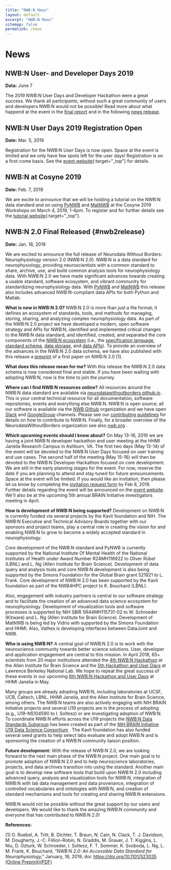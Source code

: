 ```yaml
---
title: "NWB:N News"
layout: default
excerpt: "NWB:N News"
sitemap: false
permalink: /news
---
```


# News


## NWB:N User- and Developer Days 2019
**Data:** June 7

The 2019 NWB:N User Days and Developer Hackathon were a great success. We thank all participants; without such a great community of users and developers NWB:N would not be possible! Read more about what happend at the event in the [final report](https://github.com/NeurodataWithoutBorders/nwb_hackathons/raw/master/HCK06_2019_Janelia/report/Report___6th_NWB_N_Hackathon.pdf) and in the following [news release](https://cs.lbl.gov/news-media/news/2019/neurodata-without-borders-project-hosts-user-and-developer-hackathons/).

## NWB:N User Days 2019 Registration Open
**Date:** Mar. 5, 2019

Registration for the NWB:N User Days is now open. Space at the event is limited and we only have few spots left for the user days! Registration is on a first-come basis. See the [event website](https://neurodatawithoutborders.github.io/nwb_hackathons/HCK06_2019_Janelia/){:target="_top"} for details.

## NWB:N at Cosyne 2019
**Date:** Feb. 7, 2019

We are excite to announce that we will be holding a tutorial on the NWB:N data standard and on using [PyNWB](https://neurodatawithoutborders.github.io/pynwb) and [MatNWB](https://neurodatawithoutborders.github.io/matnwbemb) at the Cosyne 2019 Workshops on March 4, 2019, 1-4pm. To register and for further details see the [tutorial website](https://neurodatawithoutborders.github.io/nwb_hackathons/Cosyne_2019/){:target="_top"}.


## NWB:N 2.0 Final Released {#nwb2release}
**Date:** Jan. 18, 2019

We are excited to announce the full release of Neurodata Without Borders: Neurophysiology version 2.0 (NWB:N 2.0). NWB:N is a data standard for neurophysiology, providing neuroscientists with a common standard to share, archive, use, and build common analysis tools for neurophysiology data. With NWB:N 2.0 we have made significant advances towards creating a usable standard, software ecosystem, and vibrant community for standardizing neurophysiology data. With [PyNWB](https://neurodatawithoutborders.github.io/pynwb) and [MatNWB](https://neurodatawithoutborders.github.io/matnwbemb) this release also includes advanced NWB:N-compliant data APIs for both Python and Matlab.

**What is new in NWB:N 2.0?** NWB:N 2.0 is more than just a file format; it defines an ecosystem of standards, tools, and methods for managing, storing, sharing, and analyzing complex neurophysiology data. As part of the NWB:N 2.0 project we have developed a modern, open software strategy and APIs for NWB:N, identified and implemented critical changes to the NWB:N data standard, and identified, created, and separated the core components of the [NWB:N ecosystem](https://neurodatawithoutborders.github.io/overview) (i.e., the [specification language](https://neurodatawithoutborders.github.io/schemalanguage), [standard schema](https://neurodatawithoutborders.github.io/datastandard), [data storage](https://neurodatawithoutborders.github.io/storage_hdf), and [data APIs](https://neurodatawithoutborders.github.io/pynwb)). To provide an overview of the advances in the NWB:N 2.0 data schema, we have also published with this release a [preprint](https://www.biorxiv.org/content/early/2019/01/17/523035) of a first paper on NWB:N 2.0 [1].

**What does this release mean for me?** With this release the NWB:N 2.0 data schema is now considered final and stable. If you have been waiting with adopting NWB:N, now is the time to join the journey.

**Where can I find NWB:N resources online?** All resources around the NWB:N data standard are available via [neurodatawithoutborders.github.io](https://neurodatawithoutborders.github.io/) . This is your central technical resource for all documentation, software repositories, events and everything else NWB:N. NWB:N is open source; all our software is available via the [NWB Github](https://github.com/NeurodataWithoutBorders) organization and we have open [Slack](https://nwb-users.slack.com/) and [GoogleGroup](https://groups.google.com/forum/#!forum/neurodatawithoutborders) channels. Please see our [contributing guidelines](https://neurodatawithoutborders.github.io/contributing) for details on how to contribute to NWB:N. Finally, for a broader overview of the NeurodataWithoutBorders organization see also [nwb.org](https://www.nwb.org/) .

**Which upcoming events should I know about?** On May 13-16, 2019 we are having a joint NWB:N developer hackathon and user meeting at the HHMI Janelia Research Campus in Ashburn, VA. The first two days (May 13-14) of the event will be devoted to the NWB:N User Days focused on user training and use cases. The second half of the meeting (May 15-16) will then be devoted to the NWB:N Developer Hackathon focused on core development. We are still in the early planning stages for the event. For now, reserve the date if you are planning to attend and stay tuned for future announcements. Space at the event will be limited. If you would like an invitation, then please let us know by completing the [invitation request form](https://goo.gl/forms/UCNxxjmnpuAabQx63) by Feb 8, 2019. Further details regarding the event will be announced on the [event website](https://neurodatawithoutborders.github.io/nwb_hackathons/HCK06_2019_Janelia/). We'll also be at the upcoming 5th annual BRAIN Initiative investigators meeting in April.

**How is development of NWB:N being supported?** Development on NWB:N is currently funded via several projects by the Kavli foundation and NIH. The NWB:N Executive and Technical Advisory Boards together with our sponsors and project teams, play a central role in creating the vision for and enabling NWB:N to grow to become a widely accepted standard in neurophysiology.

Core development of the NWB:N standard and PyNWB is currently supported by the National Institute Of Mental Health of the National Institutes of Health under Award Number R24MH116922 to Oliver Rübel (LBNL) and L. Ng (Allen Institute for Brain Science). Development of data query and analysis tools and core NWB:N development is also being supported by the Simons Foundation for the Global Brain grant 521921 to L. Frank. Core development of NWB:N 2.0 has been supported by the Kavli foundation as part of the NWB4HPC project to K. Bouchard (LBNL).

Also, engagement with industry partners is central to our software strategy and to facilitate the creation of an advanced data science ecosystem for neurophysiology. Development of visualization tools and software processes is supported by NIH SBIR 5R44MH115731-02 to W. Schroeder (Kitware) and L. Ng (Allen Institute for Brain Science).  Development of MatNWB is being led by Vidrio with supported by the Simons Foundation and HHMI. Also, Vathes is developing interfaces between DataJoint and NWB.

**Who is using NWB:N?** A central goal of NWB:N 2.0 is to work with the neuroscience community towards better science solutions. User, developer and application engagement are central to this mission. In April 2018, 65+ scientists from 20 major institutions attended the [4th NWB:N Hackathon](https://neurodatawithoutborders.github.io/nwb_hackathons/HCK04_2018_Seattle/) at the Allen Institute for Brain Science and the [5th Hackathon and User Days](https://neurodatawithoutborders.github.io/nwb_hackathons/HCK05_2018_Berkeley/) at  Lawrence Berkeley National Lab. We hope to repeat the great success of these events in our upcoming  [6th NWB:N Hackathon and User Days](https://neurodatawithoutborders.github.io/nwb_hackathons/HCK06_2019_Janelia/) at HHMI Janelia in May.

Many groups are already adopting NWB:N, including laboratories at UCSF, UCB, Caltech, LBNL, HHMI Janelia, and the Allen Institute for Brain Science, among others. The NWB:N teams are also actively engaging with NIH BRAIN Initiative projects and several U19 projects are in the process of adopting (e.g., U19-NS104590 to I. Soltesz) or are investigating adoption of NWB:N. To coordinate NWB:N efforts across the U19 projects the [NWB:N Data Standards Subgroup](https://www.imagwiki.nibib.nih.gov/content/nwb-standards-subgroup) has been created as part of the [NIH BRAIN Initiative U19 Data Science Consortium](https://www.imagwiki.nibib.nih.gov/working-groups/other-nih-brain-initiative-u19-data-science-consortium) . The Kavli foundation has also funded several seed grants to help select labs evaluate and adopt NWB:N and is sponsoring the creation of a NWB:N community liaison position.

**Future development:**  With the release of NWB:N 2.0, we are looking forward to the next main phase of the NWB:N project. One main goal is to promote adoption of NWB:N 2.0 and to help neuroscience laboratories, projects, and data archives transition into using the standard. Another main goal is to develop new software tools that build upon NWB:N 2.0 including advanced query, analysis and visualization tools for NWB:N, integration of NWB:N with lab data management and data provenance, integration of controlled vocabularies and ontologies with NWB:N, and creation of standard mechanisms and tools for creating and sharing NWB:N extensions.

NWB:N would not be possible without the great support by our users and developers. We would like to thank the amazing NWB:N community and everyone that has contributed to NWB:N 2.0!

**References:**

[1] O. Ruebel, A. Tritt, B. Dichter, T. Braun, N. Cain, N. Clack, T. J. Davidson, M. Dougherty, J.-C. Fillion-Robin, N. Graddis,  M. Grauer, J. T. Kiggins, L. Niu, D. Ozturk, W. Schroeder, I. Soltesz, F. T. Sommer, K. Svoboda, L. Ng, L. M. Frank, K. Bouchard, *"NWB:N 2.0: An Accessible Data Standard for Neurophysiology,"* January, 18, 2019, doi: https://doi.org/10.1101/523035  [(Online Preprint)](https://www.biorxiv.org/content/early/2019/01/17/523035)[(PDF)](https://www.biorxiv.org/content/biorxiv/early/2019/01/17/523035.full.pdf)







